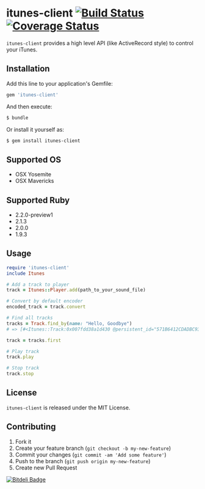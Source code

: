 # itunes-client [![Build Status](https://travis-ci.org/katsuma/itunes-client.png?branch=master)](https://travis-ci.org/katsuma/itunes-client) [![Coverage Status](https://coveralls.io/repos/katsuma/itunes-client/badge.png)](https://coveralls.io/r/katsuma/itunes-client)

`itunes-client` provides a high level API (like ActiveRecord style) to control your iTunes.


## Installation

Add this line to your application's Gemfile:

```sh
gem 'itunes-client'
```

And then execute:

```sh
$ bundle
```

Or install it yourself as:

```sh
$ gem install itunes-client
```

## Supported OS
- OSX Yosemite
- OSX Mavericks


## Supported Ruby
- 2.2.0-preview1
- 2.1.3
- 2.0.0
- 1.9.3

## Usage

```ruby
require 'itunes-client'
include Itunes

# Add a track to player
track = Itunes::Player.add(path_to_your_sound_file)

# Convert by default encoder
encoded_track = track.convert

# Find all tracks
tracks = Track.find_by(name: "Hello, Goodbye")
# => [#<Itunes::Track:0x007fdd38a1d430 @persistent_id="571B6412CDADBC93", @name="Hello, Goodbye", @album="1", @artist="The Beatles", @track_count="27", @track_number="19">]

track = tracks.first

# Play track
track.play

# Stop track
track.stop
```

## License
`itunes-client` is released under the MIT License.


## Contributing

1. Fork it
2. Create your feature branch (`git checkout -b my-new-feature`)
3. Commit your changes (`git commit -am 'Add some feature'`)
4. Push to the branch (`git push origin my-new-feature`)
5. Create new Pull Request


[![Bitdeli Badge](https://d2weczhvl823v0.cloudfront.net/katsuma/itunes-client/trend.png)](https://bitdeli.com/free "Bitdeli Badge")
